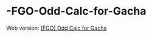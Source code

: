 # -FGO-Odd-Calc-for-Gacha
Web version: [(FGO) Odd Calc for Gacha](https://youngmof.github.io/-FGO-Odd-Calc-for-Gacha/)
